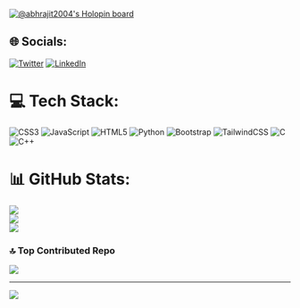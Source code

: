 [![@abhrajit2004's Holopin board](https://holopin.me/abhrajit2004)](https://holopin.io/@abhrajit2004) 
<!---
abhrajit2004/abhrajit2004 is a ✨ special ✨ repository because its `README.md` (this file) appears on your GitHub profile.
You can click the Preview link to take a look at your changes.
--->
## 🌐 Socials:
[![Twitter](https://img.shields.io/badge/Twitter-%231DA1F2.svg?logo=Twitter&logoColor=white)](https://twitter.com/abhrajit_gupta) [![LinkedIn](https://img.shields.io/badge/LinkedIn-%230077B5.svg?logo=linkedin&logoColor=white)](https://linkedin.com/in/abhrajit-gupta)

# 💻 Tech Stack:
![CSS3](https://img.shields.io/badge/css3-%231572B6.svg?style=for-the-badge&logo=css3&logoColor=white) ![JavaScript](https://img.shields.io/badge/javascript-%23323330.svg?style=for-the-badge&logo=javascript&logoColor=%23F7DF1E) ![HTML5](https://img.shields.io/badge/html5-%23E34F26.svg?style=for-the-badge&logo=html5&logoColor=white) ![Python](https://img.shields.io/badge/python-3670A0?style=for-the-badge&logo=python&logoColor=ffdd54) ![Bootstrap](https://img.shields.io/badge/bootstrap-%23563D7C.svg?style=for-the-badge&logo=bootstrap&logoColor=white) ![TailwindCSS](https://img.shields.io/badge/tailwindcss-%2338B2AC.svg?style=for-the-badge&logo=tailwind-css&logoColor=white) ![C](https://img.shields.io/badge/c-%231572B6.svg?style=for-the-badge&logo=c&logoColor=white) ![C++](https://img.shields.io/badge/c++-%231572B6.svg?style=for-the-badge&logo=cplusplus&logoColor=white)
# 📊 GitHub Stats:
![](https://github-readme-stats.vercel.app/api?username=abhrajit2004&theme=dark&hide_border=false&include_all_commits=false&count_private=false)<br/>
![](https://github-readme-streak-stats.herokuapp.com/?user=abhrajit2004&theme=dark&hide_border=false)<br/>
![](https://github-readme-stats.vercel.app/api/top-langs/?username=abhrajit2004&theme=dark&hide_border=false&include_all_commits=false&count_private=false&layout=compact)

### 🔝 Top Contributed Repo
![](https://github-contributor-stats.vercel.app/api?username=abhrajit2004&limit=5&theme=tokyonight&combine_all_yearly_contributions=true)

---
[![](https://visitcount.itsvg.in/api?id=abhrajit2004&icon=0&color=0)](https://visitcount.itsvg.in)
